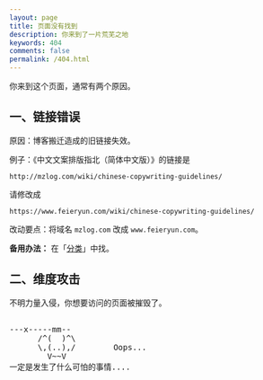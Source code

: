 ```yaml
---
layout: page
title: 页面没有找到
description: 你来到了一片荒芜之地
keywords: 404
comments: false
permalink: /404.html
---
```


你来到这个页面，通常有两个原因。

## 一、链接错误

原因：博客搬迁造成的旧链接失效。

例子：《中文文案排版指北（简体中文版）》的链接是

```
http://mzlog.com/wiki/chinese-copywriting-guidelines/
```

请修改成

```
https://www.feieryun.com/wiki/chinese-copywriting-guidelines/
```

改动要点：将域名 `mzlog.com` 改成 `www.feieryun.com`。

**备用办法：** 在「[分类](/categories/)」中找。

## 二、维度攻击

不明力量入侵，你想要访问的页面被摧毁了。

<!----------------------------------------------------------------
         mm
      /^(  )^\                     Ascii arts included in this page:
      \,(..),/                     - R2D2, provided by: http://www.chris.com/
        V~~V                       - Texts, generated from: http://www.network-science.de/ascii/  
                                   http:// cnfeat.github.io
            
------------------------------------------------------------------>

  <style>
    pre {
          background: none;
          border: none;
    }
  </style>

  <pre>         
---x-----mm--
      /^(  )^\
      \,(..),/        Oops...
        V~~V                     
一定是发生了什么可怕的事情....
    </pre>
